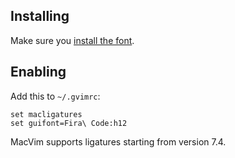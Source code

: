 ## Installing

Make sure you [install the font](https://github.com/tonsky/FiraCode/wiki/Installing).

## Enabling

Add this to `~/.gvimrc`:

```
set macligatures
set guifont=Fira\ Code:h12
```

MacVim supports ligatures starting from version 7.4.